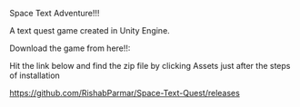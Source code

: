 Space Text Adventure!!!

A text quest game created in Unity Engine.

Download the game from here!!:

Hit the link below and find the zip file by clicking Assets just after the steps of installation

https://github.com/RishabParmar/Space-Text-Quest/releases
